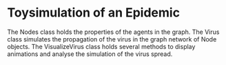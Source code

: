 Toysimulation of an Epidemic
============================

The Nodes class holds the properties of the agents in the graph.
The Virus class simulates the propagation of the virus in the graph network
of Node objects.
The VisualizeVirus class holds several methods to display animations and analyse
the simulation of the virus spread.

